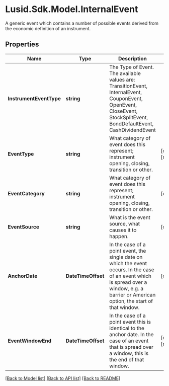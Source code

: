 # Lusid.Sdk.Model.InternalEvent
A generic event which contains a number of possible events derived from the economic definition of an instrument.

## Properties

Name | Type | Description | Notes
------------ | ------------- | ------------- | -------------
**InstrumentEventType** | **string** | The Type of Event. The available values are: TransitionEvent, InternalEvent, CouponEvent, OpenEvent, CloseEvent, StockSplitEvent, BondDefaultEvent, CashDividendEvent | 
**EventType** | **string** | What category of event does this represent; instrument opening, closing, transition or other. | [optional] [readonly] 
**EventCategory** | **string** | What category of event does this represent; instrument opening, closing, transition or other. | [optional] 
**EventSource** | **string** | What is the event source, what causes it to happen. | [optional] 
**AnchorDate** | **DateTimeOffset** | In the case of a point event, the single date on which the event occurs. In the case of an event which is  spread over a window, e.g. a barrier or American option, the start of that window. | [optional] 
**EventWindowEnd** | **DateTimeOffset** | In the case of a point event this is identical to the anchor date. In the case of an event that is spread over a window,  this is the end of that window. | [optional] [readonly] 

[[Back to Model list]](../README.md#documentation-for-models) [[Back to API list]](../README.md#documentation-for-api-endpoints) [[Back to README]](../README.md)

